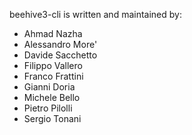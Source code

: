 beehive3-cli is written and maintained by:


* Ahmad Nazha
* Alessandro More'
* Davide Sacchetto
* Filippo Vallero
* Franco Frattini
* Gianni Doria
* Michele Bello
* Pietro Pilolli
* Sergio Tonani